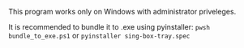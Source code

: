 This program works only on Windows with administrator priveleges.

It is recommended to bundle it to .exe using pyinstaller: `pwsh bundle_to_exe.ps1` or `pyinstaller sing-box-tray.spec`